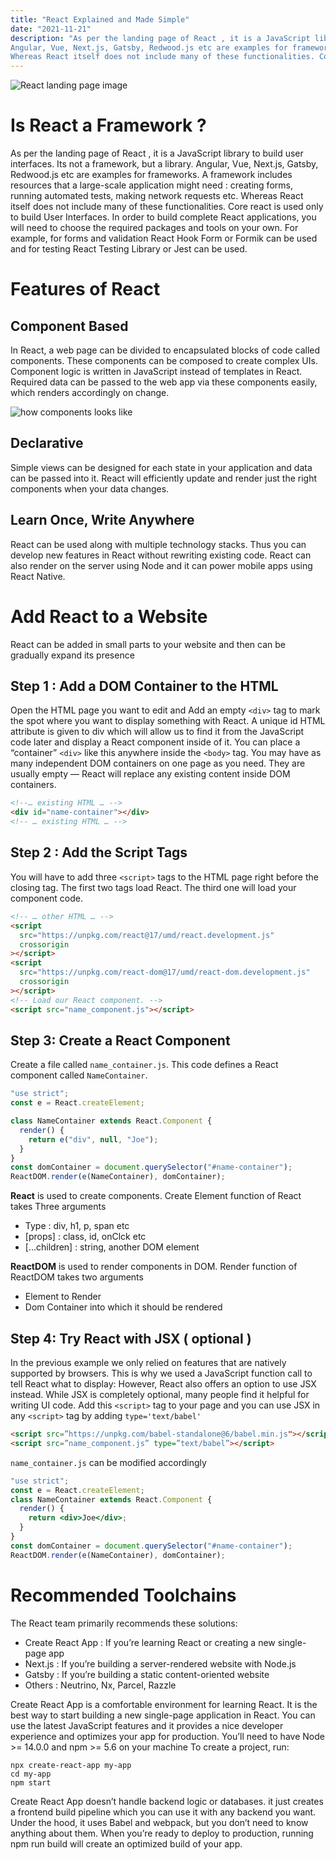 ```yaml
---
title: "React Explained and Made Simple"
date: "2021-11-21"
description: "As per the landing page of React , it is a JavaScript library to build user interfaces. Its not a framework, but a library.
Angular, Vue, Next.js, Gatsby, Redwood.js etc are examples for frameworks. A framework includes resources that a large-scale application might need : creating forms, running automated tests, making network requests etc.
Whereas React itself does not include many of these functionalities. Core react is used only to build User Interfaces. In order to build complete React applications, you will need to choose the required packages and tools on your own. For example, for forms and validation React Hook Form or Formik can be used and for testing React Testing Library or Jest can be used."
---
```


![React landing page image](https://cdn.hashnode.com/res/hashnode/image/upload/v1635659888350/RiQ52UEMy.png)

# Is React a Framework ?

As per the landing page of React , it is a JavaScript library to build user interfaces. Its not a framework, but a library.
Angular, Vue, Next.js, Gatsby, Redwood.js etc are examples for frameworks. A framework includes resources that a large-scale application might need : creating forms, running automated tests, making network requests etc.
Whereas React itself does not include many of these functionalities. Core react is used only to build User Interfaces. In order to build complete React applications, you will need to choose the required packages and tools on your own. For example, for forms and validation React Hook Form or Formik can be used and for testing React Testing Library or Jest can be used.

# Features of React

## Component Based

In React, a web page can be divided to encapsulated blocks of code called components. These components can be composed to create complex UIs. Component logic is written in JavaScript instead of templates in React. Required data can be passed to the web app via these components easily, which renders accordingly on change.

![how components looks like](https://cdn.hashnode.com/res/hashnode/image/upload/v1635659993376/DjJ1PAZvy.png)

## Declarative

Simple views can be designed for each state in your application and data can be passed into it. React will efficiently update and render just the right components when your data changes.

## Learn Once, Write Anywhere

React can be used along with multiple technology stacks. Thus you can develop new features in React without rewriting existing code. React can also render on the server using Node and it can power mobile apps using React Native.

# Add React to a Website

React can be added in small parts to your website and then can be gradually expand its presence

## Step 1 : Add a DOM Container to the HTML

Open the HTML page you want to edit and Add an empty `<div>` tag to mark the spot where you want to display something with React.
A unique id HTML attribute is given to div which will allow us to find it from the JavaScript code later and display a React component inside of it. You can place a “container” `<div>` like this anywhere inside the `<body>` tag. You may have as many independent DOM containers on one page as you need. They are usually empty — React will replace any existing content inside DOM containers.

```html
<!--… existing HTML … -->
<div id="name-container"></div>
<!-- … existing HTML … -->
```

## Step 2 : Add the Script Tags

You will have to add three `<script>` tags to the HTML page right before the closing </body> tag. The first two tags load React. The third one will load your component code.

```html
<!-- … other HTML … -->
<script
  src="https://unpkg.com/react@17/umd/react.development.js"
  crossorigin
></script>
<script
  src="https://unpkg.com/react-dom@17/umd/react-dom.development.js"
  crossorigin
></script>
<!-- Load our React component. -->
<script src="name_component.js"></script>
```

## Step 3: Create a React Component

Create a file called `name_container.js`. This code defines a React component called `NameContainer`.

```js
"use strict";
const e = React.createElement;

class NameContainer extends React.Component {
  render() {
    return e("div", null, "Joe");
  }
}
const domContainer = document.querySelector("#name-container");
ReactDOM.render(e(NameContainer), domContainer);
```

**React** is used to create components. Create Element function of React takes Three arguments

- Type : div, h1, p, span etc
- [props] : class, id, onClck etc
- […children] : string, another DOM element

**ReactDOM** is used to render components in DOM. Render function of ReactDOM takes two arguments

- Element to Render
- Dom Container into which it should be rendered

## Step 4: Try React with JSX ( optional )

In the previous example we only relied on features that are natively supported by browsers. This is why we used a JavaScript function call to tell React what to display: However, React also offers an option to use JSX instead. While JSX is completely optional, many people find it helpful for writing UI code. Add this `<script>` tag to your page and you can use JSX in any `<script>` tag by adding `type='text/babel'`

```html
<script src=”https://unpkg.com/babel-standalone@6/babel.min.js"></script>
<script src=”name_component.js” type=”text/babel”></script>
```

`name_container.js` can be modified accordingly

```jsx
"use strict";
const e = React.createElement;
class NameContainer extends React.Component {
  render() {
    return <div>Joe</div>;
  }
}
const domContainer = document.querySelector("#name-container");
ReactDOM.render(e(NameContainer), domContainer);
```

# Recommended Toolchains

The React team primarily recommends these solutions:

- Create React App : If you’re learning React or creating a new single-page app
- Next.js : If you’re building a server-rendered website with Node.js
- Gatsby : If you’re building a static content-oriented website
- Others : Neutrino, Nx, Parcel, Razzle

Create React App is a comfortable environment for learning React. It is the best way to start building a new single-page application in React. You can use the latest JavaScript features and it provides a nice developer experience and optimizes your app for production.
You’ll need to have Node >= 14.0.0 and npm >= 5.6 on your machine
To create a project, run:

```console
npx create-react-app my-app
cd my-app
npm start
```

Create React App doesn’t handle backend logic or databases. it just creates a frontend build pipeline which you can use it with any backend you want. Under the hood, it uses Babel and webpack, but you don’t need to know anything about them. When you’re ready to deploy to production, running npm run build will create an optimized build of your app.
